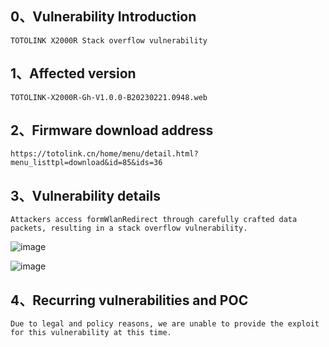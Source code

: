 ## 0、Vulnerability Introduction

```
TOTOLINK X2000R Stack overflow vulnerability
```

## 1、Affected version

```
TOTOLINK-X2000R-Gh-V1.0.0-B20230221.0948.web
```

## 2、Firmware download address

```
https://totolink.cn/home/menu/detail.html?menu_listtpl=download&id=85&ids=36
```

## 3、Vulnerability details

```
Attackers access formWlanRedirect through carefully crafted data packets, resulting in a stack overflow vulnerability.
```

![image](https://github.com/XYIYM/Digging/blob/main/TOTOLINK/X2000R/1/upload/image-20231021191532758.png)

![image](https://github.com/XYIYM/Digging/blob/main/TOTOLINK/X2000R/1/upload/image-20231021191555981.png)

## 4、Recurring vulnerabilities and POC

```
Due to legal and policy reasons, we are unable to provide the exploit for this vulnerability at this time.
```
